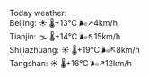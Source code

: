 Today weather:  
Beijing: ☀️   🌡️+13°C 🌬️↗4km/h  
Tianjin: 🌫  🌡️+14°C 🌬️↖15km/h  
Shijiazhuang: ☀️   🌡️+19°C 🌬️↖8km/h  
Tangshan: ☀️   🌡️+16°C 🌬️↗12km/h  
